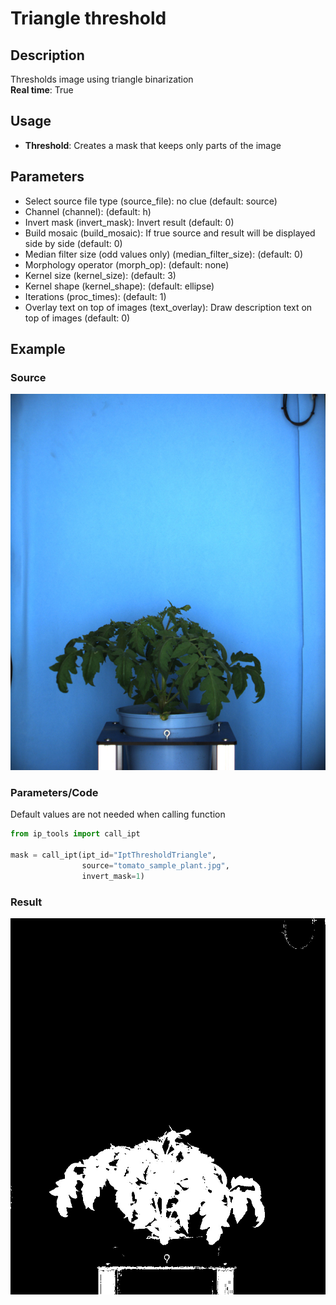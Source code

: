 # Triangle threshold
## Description
Thresholds image using triangle binarization<br>**Real time**: True
## Usage
- **Threshold**: Creates a mask that keeps only parts of the image
## Parameters
- Select source file type (source_file): no clue (default: source)
- Channel (channel):  (default: h)
- Invert mask (invert_mask): Invert result (default: 0)
- Build mosaic (build_mosaic): If true source and result will be displayed side by side (default: 0)
- Median filter size (odd values only) (median_filter_size):  (default: 0)
- Morphology operator (morph_op):  (default: none)
- Kernel size (kernel_size):  (default: 3)
- Kernel shape (kernel_shape):  (default: ellipse)
- Iterations (proc_times):  (default: 1)
- Overlay text on top of images (text_overlay): Draw description text on top of images (default: 0)
## Example
### Source
![Source image](images/tomato_sample_plant.jpg)

### Parameters/Code
Default values are not needed when calling function
```python
from ip_tools import call_ipt

mask = call_ipt(ipt_id="IptThresholdTriangle",
                source="tomato_sample_plant.jpg",
                invert_mask=1)
```
### Result
![Result image](images/ipt_Triangle_threshold.jpg)
